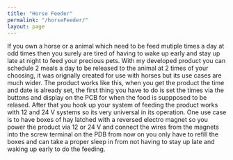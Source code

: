 ```yaml
---
title: "Horse Feeder"
permalink: "/horseFeeder/"
layout: page
---
```

If you own a horse or a animal which need to be feed mutiple times a day at odd times then you surely are tired of having to wake up early and stay up late at night to feed your precious pets. With my developed product you can schedule 2 meals a day to be released to the animal at 2 times of your choosing, it was orignally created for use with horses but its use cases are much wider. The product works like this, when you get the product the time and date is already set, the first thing you have to do is set the times via the buttons and display on the PCB for when the food is suppposed to be relased. After that you hook up your system of feeding the product works with 12 and 24 V systems so its very universal in its operation. One use case is to have boxes of hay latched with a reversed electro magnet so you power the product via 12 or 24 V and connect the wires from the magnets into the screw terminal on the PDB from now on you only have to refill the boxes and can take a proper sleep in from not having to stay up late and waking up early to do the feeding. 
